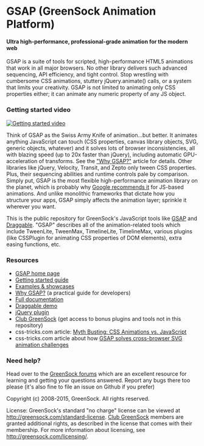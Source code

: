 # GSAP (GreenSock Animation Platform)

#### Ultra high-performance, professional-grade animation for the modern web

GSAP is a suite of tools for scripted, high-performance HTML5 animations that work in all major browsers. No other library delivers such advanced sequencing, API efficiency, and tight control. Stop wrestling with cumbersome CSS animations, stuttery jQuery.animate() calls, or a system that limits your creativity. GSAP is not limited to animating only CSS properties either; it can animate any numeric property of any JS object.

### Getting started video

[![Getting started video](http://img.youtube.com/vi/tMP1PCErrmE/0.jpg)](http://www.youtube.com/watch?v=tMP1PCErrmE)

Think of GSAP as the Swiss Army Knife of animation...but better. It animates anything JavaScript can touch (CSS properties, canvas library objects, SVG, generic objects, whatever) and it solves lots of browser inconsistencies, all with blazing speed (up to 20x faster than jQuery), including automatic GPU-acceleration of transforms. See the <a href="http://greensock.com/why-gsap/">"Why GSAP?"</a> article for details. Other libraries like jQuery, Velocity, Transit, and Zepto only tween CSS properties. Plus, their sequencing abilities and runtime controls pale by comparison. Simply put, GSAP is the most flexible high-performance animation library on the planet, which is probably why <a href="https://developers.google.com/web/fundamentals/look-and-feel/animations/css-vs-javascript">Google recommends it</a> for JS-based animations. And unlike monolithic frameworks that dictate how you structure your apps, GSAP simply affects the animation layer; sprinkle it wherever you want.

This is the public repository for GreenSock's JavaScript tools like <a href="http://greensock.com/gsap-js/" target="_blank">GSAP</a> and <a href="http://greensock.com/draggable/" target="_blank">Draggable</a>. "GSAP" describes all of the animation-related tools which include TweenLite, TweenMax, TimelineLite, TimelineMax, various plugins (like CSSPlugin for animating CSS properties of DOM elements), extra easing functions, etc. 

### Resources

* <a href="http://www.greensock.com/gsap-js/">GSAP home page</a>
* <a href="http://www.greensock.com/get-started-js/">Getting started guide</a>
* <a href="http://greensock.com/examples-showcases">Examples &amp; showcases</a>
* <a href="http://www.greensock.com/why-gsap/">Why GSAP?</a> (a practical guide for developers)
* <a href="http://greensock.com/docs/#/HTML5/GSAP/">Full documentation</a>
* <a href="http://www.greensock.com/draggable/">Draggable demo</a>
* <a href="http://www.greensock.com/jquery-gsap-plugin/">jQuery plugin</a>
* <a href="http://greensock.com/club/">Club GreenSock</a> (get access to bonus plugins and tools not in this repository)
* css-tricks.com article: <a href="https://css-tricks.com/myth-busting-css-animations-vs-javascript/">Myth Busting: CSS Animations vs. JavaScript</a>
* css-tricks.com article about how <a href="https://css-tricks.com/svg-animation-on-css-transforms/">GSAP solves cross-browser SVG animation challenges</a>

### Need help?
Head over to the <a href="http://greensock.com/forums/">GreenSock forums</a> which are an excellent resource for learning and getting your questions answered. Report any bugs there too please (it's also fine to file an issue on Github if you prefer)

Copyright (c) 2008-2015, GreenSock. All rights reserved. 

License: GreenSock's standard "no charge" license can be viewed at <a href="http://greensock.com/standard-license">http://greensock.com/standard-license</a>. <a href="http://greensock.com/club/">Club GreenSock</a> members are granted additional rights, as described in the license that comes with their membership. For more information about licensing, see <a href="http://greensock.com/licensing/">http://greensock.com/licensing/</a>.
